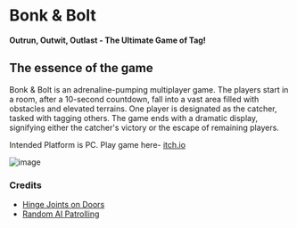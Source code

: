 # Bonk & Bolt

**Outrun, Outwit, Outlast - The Ultimate Game of Tag!**

## The essence of the game

Bonk & Bolt is an adrenaline-pumping multiplayer game. The players start in a room, after a 10-second countdown, fall into a vast area filled with obstacles and elevated terrains. One player is designated as the catcher, tasked with tagging others. The game ends with a dramatic display, signifying either the catcher's victory or the escape of remaining players.

Intended Platform is PC. Play game here- [itch.io](https://mayamichael.itch.io/bonk-bolt)

![image](https://github.com/our-game-maya-and-michael/Bonk-Bolt/assets/85742675/bbbd667b-25f2-40fa-90dc-89a9739e19d8)

### Credits
* [Hinge Joints on Doors](https://www.youtube.com/watch?v=HaLGYIYqPug&ab_channel=LittleOwlGaming-Unity3dTutorialsWithBrokn)
* [Random AI Patrolling](https://github.com/JonDevTutorial/RandomNavMeshMovement)

